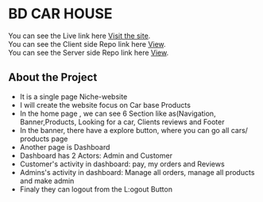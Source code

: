 # BD CAR HOUSE

You can see the Live link here [Visit the site](https://bd-car-house.web.app/).
<br/>
You can see the Client side Repo link here [View](https://github.com/programming-hero-web-course-4/niche-website-client-side-Palashtalukder78).
<br/>
You can see the Server side Repo link here [View](https://github.com/programming-hero-web-course-4/niche-website-server-side-Palashtalukder78).

## About the Project
<ul>
    <li>It is a single page Niche-website</li>
    <li>I will create the website focus on Car base Products</li>
    <li>In the home page , we can see 6 Section like as(Navigation, Banner,Products, Looking for a car, Clients reviews and Footer</li>
    <li>In the banner, there have a explore button, where you can go all cars/ products page</li>
    <li>Another page is Dashboard</li>
    <li>Dashboard has 2 Actors: Admin and Customer</li>
    <li>Customer's activity in dashboard: pay, my orders and Reviews</li>
    <li>Admins's activity in dashboard: Manage all orders, manage all products and make admin</li>
    <li>Finaly they can logout from the L:ogout Button</li>
</ul>
